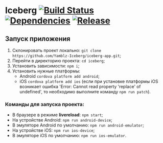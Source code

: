 # Iceberg [![Build Status](https://travis-ci.org/Yamblz-Iceberg/iceberg-app.svg?branch=dev)](https://travis-ci.org/Yamblz-Iceberg/iceberg-app) [![Dependencies](https://david-dm.org/Yamblz-Iceberg/iceberg-app.svg)](https://david-dm.org/Yamblz-Iceberg/iceberg-app.svg) [![Release](http://github-release-version.herokuapp.com/github/Yamblz-Iceberg/iceberg-app/release.svg?style=flat)](https://github.com/Yamblz-Iceberg/iceberg-app/releases/latest)

## Запуск приложения

1. Склонировать проект локально: `git clone https://github.com/Yamblz-Iceberg/iceberg-app.git`;
1. Перейти в директорию проекта: `cd iceberg`;
1. Установить зависимости: `npm i`;
1. Установить нужные платформы: 
    - Android `cordova platform add android`;
    - iOS `cordova platform add ios` (если при установке платформы iOS возникает ошибка 'Error: Cannot read property 'replace' of undefined', то необходимо выполните команду `npm run patch`).

### Команды для запуска проекта:
- В браузере в режиме **livereload**: `npm start`;
- На устройстве Android: `npm run android-device`;
- В эмуляторе Android по умолчанию: `npm run android-emulator`;
- На устройстве iOS: `npm run ios-device`;
- В эмуляторе iOS по умолчанию: `npm run ios-emulator`.
